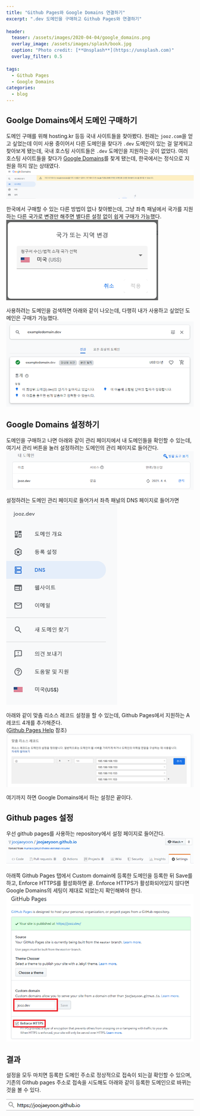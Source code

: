 ```yaml
---
title: "Github Pages와 Google Domains 연결하기"
excerpt: ".dev 도메인을 구매하고 Github Pages와 연결하기"

header:
  teaser: /assets/images/2020-04-04/google_domains.png
  overlay_image: /assets/images/splash/book.jpg
  caption: "Photo credit: [**Unsplash**](https://unsplash.com)"
  overlay_filter: 0.5

tags:
  - Github Pages
  - Google Domains
categories:
  - blog
---
```


## Goolge Domains에서 도메인 구매하기

도메인 구매를 위해 hosting.kr 등등 국내 사이트들을 찾아봤다. 원래는 `jooz.com`을 얻고 싶었는데 이미 사용 중이어서
다른 도메인을 찾다가 `.dev` 도메인이 있는 걸 알게되고 찾아보게 됐는데, 국내 호스팅 사이트들은 `.dev` 도메인을 지원하는 곳이 없었다.
여러 호스팅 사이트들을 찾다가 [Google Domains](https://domains.google/)를 찾게 됐는데, 한국에서는 정식으로 지원을 하지 않는 상태였다.
![google_domains_region_lock](/assets/images/2020-04-04/region_lock.png)

한국에서 구매할 수 있는 다른 방법이 없나 찾아봤는데, 그냥 좌측 패널에서 국가를 지원하는 다른 국가로 변경만 해주면 별다른 설정 없이 쉽게 구매가 가능했다.<br/>
![google_domains_select_region](/assets/images/2020-04-04/select_region.png)

사용하려는 도메인을 검색하면 아래와 같이 나오는데, 다행히 내가 사용하고 싶었던 도메인은 구매가 가능했다.
![google_domains_search](/assets/images/2020-04-04/domain_search.png)

## Google Domains 설정하기

도메인을 구매하고 나면 아래와 같이 관리 페이지에서 내 도메인들을 확인할 수 있는데,<br/> 여기서 관리 버튼을 눌러 설정하려는 도메인의 관리 페이지로 들어간다.
![google_domains_manage](/assets/images/2020-04-04/manage_domains.png)

설정하려는 도메인 관리 페이지로 들어가서 좌측 패널의 DNS 페이지로 들어가면<br/>
![google_left_panel](/assets/images/2020-04-04/left_panel.png)

아래와 같이 맞춤 리소스 레코드 설정을 할 수 있는데, Github Pages에서 지원하는 A 레코드 4개를 추가해준다.<br/>
([Github Pages Help](https://help.github.com/en/github/working-with-github-pages/managing-a-custom-domain-for-your-github-pages-site) 참조)
![google_add_record](/assets/images/2020-04-04/add_record.png)

여기까지 하면 Google Domains에서 하는 설정은 끝이다.

## Github pages 설정

우선 github pages를 사용하는 repository에서 설정 페이지로 들어간다.
![github_settings](/assets/images/2020-04-04/git_settings.png)

아래쪽 Github Pages 탭에서 Custom domain에 등록한 도메인을 등록한 뒤 Save를 하고,
Enforce HTTPS를 활성화하면 끝. Enforce HTTPS가 활성화되어있지 않다면 Google Domains의 세팅이 제대로 되었는지 확인해봐야 한다.
![page_settings](/assets/images/2020-04-04/pages_settings.png)

## 결과

설정을 모두 마치면 등록한 도메인 주소로 정상적으로 접속이 되는걸 확인할 수 있으며,
기존의 Github pages 주소로 접속을 시도해도 아래와 같이 등록한 도메인으로 바뀌는 것을 볼 수 있다.

![access_domain](/assets/images/2020-04-04/access_domain.gif)
